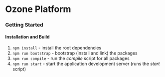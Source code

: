# Ozone Platform

### Getting Started

#### Installation and Build

1. `npm install` - install the root dependencies
2. `npm run bootstrap` - bootstrap (install and link) the packages 
3. `npm run compile` - run the _compile_ script for all packages
4. `npm run start` - start the application development server (runs the _start_ script)
